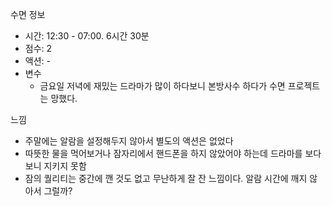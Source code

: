 수면 정보
- 시간: 12:30 - 07:00. 6시간 30분
- 점수: 2
- 액션: -
- 변수
   - 금요일 저녁에 재밌는 드라마가 많이 하다보니 본방사수 하다가 수면 프로젝트는 망했다.

느낌
- 주말에는 알람을 설정해두지 않아서 별도의 액션은 없었다
- 따뜻한 물을 먹어보거나 잠자리에서 핸드폰을 하지 않았어야 하는데 드라마를 보다보니 지키지 못함
- 잠의 퀄리티는 중간에 깬 것도 없고 무난하게 잘 잔 느낌이다. 알람 시간에 깨지 않아서 그럴까?